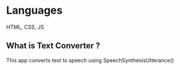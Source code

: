 # Languages
HTML, CSS, JS

## What is Text Converter ?
This app converts text to speech using SpeechSynthesisUtterance() 